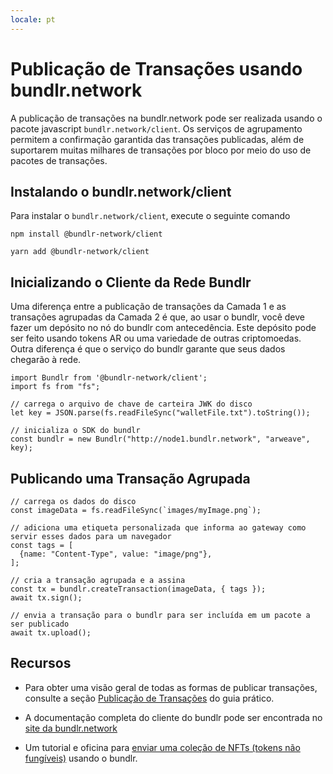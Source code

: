 ```yaml
---
locale: pt
---
```

# Publicação de Transações usando bundlr.network
A publicação de transações na bundlr.network pode ser realizada usando o pacote javascript `bundlr.network/client`. Os serviços de agrupamento permitem a confirmação garantida das transações publicadas, além de suportarem muitas milhares de transações por bloco por meio do uso de pacotes de transações.

## Instalando o bundlr.network/client
Para instalar o `bundlr.network/client`, execute o seguinte comando

<CodeGroup>
  <CodeGroupItem title="NPM">

```console:no-line-numbers
npm install @bundlr-network/client
```

  </CodeGroupItem>
  <CodeGroupItem title="YARN">

```console:no-line-numbers
yarn add @bundlr-network/client
```

  </CodeGroupItem>
</CodeGroup>

## Inicializando o Cliente da Rede Bundlr
Uma diferença entre a publicação de transações da Camada 1 e as transações agrupadas da Camada 2 é que, ao usar o bundlr, você deve fazer um depósito no nó do bundlr com antecedência. Este depósito pode ser feito usando tokens AR ou uma variedade de outras criptomoedas. Outra diferença é que o serviço do bundlr garante que seus dados chegarão à rede.

```js:no-line-numbers
import Bundlr from '@bundlr-network/client';
import fs from "fs";

// carrega o arquivo de chave de carteira JWK do disco
let key = JSON.parse(fs.readFileSync("walletFile.txt").toString());

// inicializa o SDK do bundlr
const bundlr = new Bundlr("http://node1.bundlr.network", "arweave", key);
```

## Publicando uma Transação Agrupada

```js:no-line-numbers
// carrega os dados do disco
const imageData = fs.readFileSync(`images/myImage.png`);

// adiciona uma etiqueta personalizada que informa ao gateway como servir esses dados para um navegador
const tags = [
  {name: "Content-Type", value: "image/png"},
];

// cria a transação agrupada e a assina
const tx = bundlr.createTransaction(imageData, { tags });
await tx.sign();

// envia a transação para o bundlr para ser incluída em um pacote a ser publicado
await tx.upload();
```
## Recursos
* Para obter uma visão geral de todas as formas de publicar transações, consulte a seção [Publicação de Transações](../../concepts/post-transactions.md) do guia prático.

* A documentação completa do cliente do bundlr pode ser encontrada no [site da bundlr.network](https://docs.bundlr.network/docs/overview)

* Um tutorial e oficina para [enviar uma coleção de NFTs (tokens não fungíveis)](https://github.com/DanMacDonald/nft-uploader) usando o bundlr.